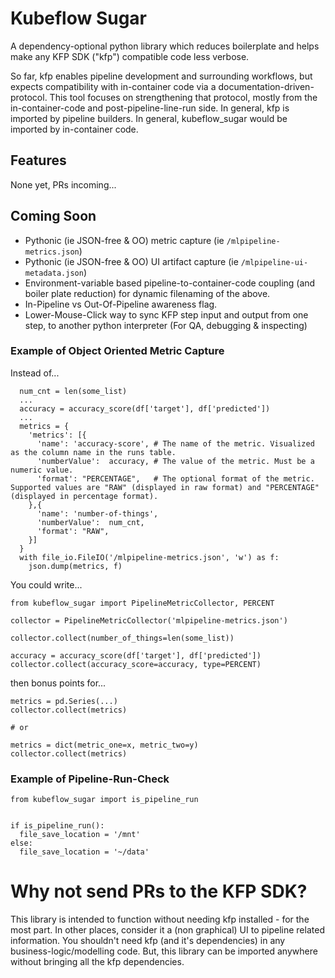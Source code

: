 # Kubeflow Sugar

A dependency-optional python library which reduces boilerplate and helps make any KFP SDK ("kfp") compatible code less verbose.

So far, kfp enables pipeline development and surrounding workflows, but expects compatibility with in-container code via a documentation-driven-protocol.  This tool focuses on strengthening that protocol, mostly from the in-container-code and post-pipeline-line-run side. In general, kfp is imported by pipeline builders.  In general, kubeflow_sugar would be imported by in-container code.

## Features
None yet, PRs incoming...

## Coming Soon
* Pythonic (ie JSON-free & OO) metric capture (ie `/mlpipeline-metrics.json`)
* Pythonic (ie JSON-free & OO) UI artifact capture (ie `/mlpipeline-ui-metadata.json`)
* Environment-variable based pipeline-to-container-code coupling (and boiler plate reduction) for dynamic filenaming of the above. 
* In-Pipeline vs Out-Of-Pipeline awareness flag.
* Lower-Mouse-Click way to sync KFP step input and output from one step, to another python interpreter (For QA, debugging & inspecting)

### Example of Object Oriented Metric Capture

Instead of...

```
  num_cnt = len(some_list)
  ...
  accuracy = accuracy_score(df['target'], df['predicted'])
  ...
  metrics = {
    'metrics': [{
      'name': 'accuracy-score', # The name of the metric. Visualized as the column name in the runs table.
      'numberValue':  accuracy, # The value of the metric. Must be a numeric value.
      'format': "PERCENTAGE",   # The optional format of the metric. Supported values are "RAW" (displayed in raw format) and "PERCENTAGE" (displayed in percentage format).
    },{
      'name': 'number-of-things',
      'numberValue':  num_cnt,
      'format': "RAW",
    }]
  }
  with file_io.FileIO('/mlpipeline-metrics.json', 'w') as f:
    json.dump(metrics, f)
```

You could write...

```
from kubeflow_sugar import PipelineMetricCollector, PERCENT

collector = PipelineMetricCollector('mlpipeline-metrics.json')

collector.collect(number_of_things=len(some_list))

accuracy = accuracy_score(df['target'], df['predicted'])
collector.collect(accuracy_score=accuracy, type=PERCENT)
```
then bonus points for...
```
metrics = pd.Series(...)
collector.collect(metrics)

# or

metrics = dict(metric_one=x, metric_two=y)
collector.collect(metrics)
```

### Example of Pipeline-Run-Check

```
from kubeflow_sugar import is_pipeline_run


if is_pipeline_run():
  file_save_location = '/mnt'
else:
  file_save_location = '~/data'
```


# Why not send PRs to the KFP SDK?

This library is intended to function without needing kfp installed - for the most part.  In other places, consider it a (non graphical) UI to pipeline related information.  You shouldn't need kfp (and it's dependencies) in any business-logic/modelling code.  But, this library can be imported anywhere without bringing all the kfp dependencies.

